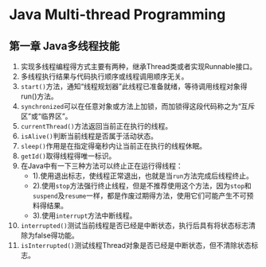 # Java Multi-thread Programming
## 第一章 Java多线程技能
1. 实现多线程编程得方式主要有两种，继承Thread类或者实现Runnable接口。   
2. 多线程执行结果与代码执行顺序或线程调用顺序无关。   
3. `start()`方法，通知“线程规划器”此线程已准备就绪，等待调用线程对象得run()方法。   
4. `synchronized`可以在任意对象或方法上加锁，而加锁得这段代码称之为“互斥区”或“临界区”。   
5. `currentThread()`方法返回当前正在执行的线程。   
6. `isAlive()`判断当前线程是否属于活动状态。   
7. `sleep()`作用是在指定得毫秒内让当前正在执行的线程休眠。   
8. `getId()`取得线程得唯一标识。
9. 在Java中有一下三种方法可以终止正在运行得线程：  
	- 1).使用退出标志，使线程正常退出，也就是当`run`方法完成后线程终止。   
	- 2).使用`stop`方法强行终止线程，但是不推荐使用这个方法，因为`stop`和`suspend`及`resume`一样，都是作废过期得方法，使用它们可能产生不可预料得结果。   
	- 3).使用`interrupt`方法中断线程。   
10. `interrupted()`测试当前线程是否已经是中断状态，执行后具有将状态标志清除为false得功能。   
11. `isInterrupted()`测试线程Thread对象是否已经是中断状态，但不清除状态标志。   
	